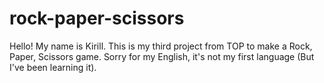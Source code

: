 # rock-paper-scissors
Hello! My name is Kirill. This is my third project from TOP to make a Rock, Paper, Scissors game.
Sorry for my English, it's not my first language (But I've been learning it).
